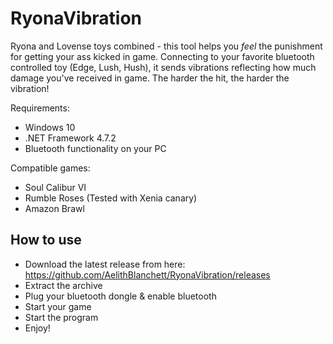 # RyonaVibration

Ryona and Lovense toys combined - this tool helps you *feel* the punishment for getting your ass kicked in game.
Connecting to your favorite bluetooth controlled toy (Edge, Lush, Hush), it sends vibrations reflecting how much damage you've received in game.
The harder the hit, the harder the vibration!

Requirements: 
- Windows 10
- .NET Framework 4.7.2
- Bluetooth functionality on your PC

Compatible games:
- Soul Calibur VI
- Rumble Roses (Tested with Xenia canary)
- Amazon Brawl

## How to use

- Download the latest release from here: https://github.com/AelithBlanchett/RyonaVibration/releases
- Extract the archive
- Plug your bluetooth dongle & enable bluetooth
- Start your game
- Start the program
- Enjoy!
